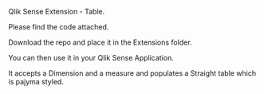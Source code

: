 Qlik Sense Extension - Table.

Please find the code attached.

Download the repo and place it in the Extensions folder.

You can then use it in your Qlik Sense Application.

It accepts a Dimension and a measure and populates a Straight table which is pajyma styled.
